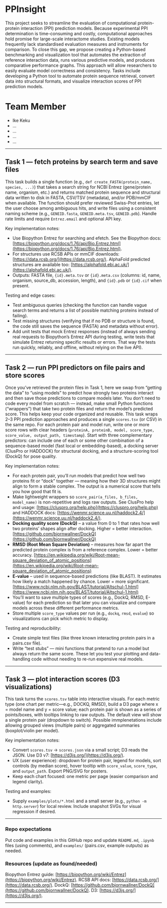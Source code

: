 # PPInsight
This project seeks to streamline the evaluation of computational protein-protein interaction (PPI) prediction models. Because experimental PPI determination is time-consuming and costly, computational approaches hold promise for large-scale interactome studies. Existing models frequently lack standardised evaluation measures and instruments for comparison. To close this gap, we propose creating a Python-based benchmarking and visualization tool that automates the extraction of reference interaction data, runs various predictive models, and produces comparative performance graphs. This approach will allow researchers to easily evaluate model correctness and consistency.
Tasks include developing a Python tool to automate protein sequence retrieval, convert data into structural formats, and visualize interaction scores of PPI prediction models.

# Team Member
- Ike Keku
- ...
- ...
- ...
- ...

---

## Task 1 — fetch proteins by search term and save files  
This task builds a single function (e.g., `def create_FASTA(protein_name, species, ...)`) that takes a search string for NCBI Entrez (gene/protein name, organism, etc.) and returns matched protein sequence and structural data written to disk in FASTA, CSV/TSV (metadata), and/or PDB/mmCIF when available. The function should prefer reviewed Swiss-Prot entries, let the user choose among ambiguous hits, and write files using a consistent naming scheme (e.g., `GENEID.fasta`, `GENEID.meta.tsv`, `GENEID.pdb`). Handle rate limits and require `Entrez.email` and optional API key.

Key implementation notes:
- Use Biopython Entrez for searching and efetch. See the Biopython docs: [https://biopython.org/docs/1.76/api/Bio.Entrez.html](https://biopython.org/docs/1.76/api/Bio.Entrez.html).  
- For structures use RCSB APIs or mmCIF downloads: [https://data.rcsb.org/](https://data.rcsb.org/). AlphaFold predicted structures are available too: [https://alphafold.ebi.ac.uk/](https://alphafold.ebi.ac.uk/).  
- Outputs: FASTA file, `{id}.meta.tsv` or `{id}.meta.csv` (columns: id, name, organism, source_db, accession, length), and `{id}.pdb` or `{id}.cif` when present.

Testing and edge cases:
- Test ambiguous queries (checking the function can handle vague search terms and returns a list of possible matching proteins instead of failing).
- Test missing structures (verifying that if no PDB or structure is found, the code still saves the sequence (FASTA) and metadata without error).
- Add unit tests that mock Entrez responses (instead of always sending real requests to Biopython’s Entrez API during testing, write tests that simulate Entrez returning specific results or errors. That way the tests run quickly, reliably, and offline, without relying on the live API).

---

## Task 2 — run PPI predictors on file pairs and store scores  
Once you’ve retrieved the protein files in Task 1, here we swap from “getting the data” to “using models” to predict how strongly two proteins interact and then save those predictions to compare models later. You don’t need to code every model from scratch — instead, make small Python functions (“wrappers”) that take two protein files and return the model’s predicted score. This helps keep your code organized and reusable. This task wraps 2–3 PPI prediction approaches and produces a single `scores.tsv` (or CSV) in the same repo. For each protein pair and model run, write one or more score rows with clear headers (`proteinA, proteinB, model, score_type, score_value, output_path, timestamp`). Start with three complementary predictors: can include one of each or some other combination of a sequence-based model (fast local or embedding-based), a docking server (ClusPro or HADDOCK) for structural docking, and a structure-scoring tool (DockQ) for pose quality.

Key implementation notes:
- For each protein pair, you’ll run models that predict how well two proteins fit or “dock” together — meaning how their 3D structures might align to form a stable complex. The output is a numerical score that tells you how good that fit is.
- Make lightweight wrappers so `score_pair(a_files, b_files, model_name)` is non-repetitive and logs raw outputs. See ClusPro help and usage: [https://cluspro.org/help.php](https://cluspro.org/help.php) and HADDOCK docs: [https://wenmr.science.uu.nl/haddock2.4/](https://wenmr.science.uu.nl/haddock2.4/).  
- **Docking quality score (DockQ)** – a value from 0 to 1 that rates how well two proteins’ shapes align after docking. Higher = better interaction. [https://github.com/bjornwallner/DockQ](https://github.com/bjornwallner/DockQ)  
- **RMSD (Root Mean Square Deviation)** – measures how far apart the predicted protein complex is from a reference complex. Lower = better accuracy. [https://en.wikipedia.org/wiki/Root-mean-square_deviation_of_atomic_positions](https://en.wikipedia.org/wiki/Root-mean-square_deviation_of_atomic_positions)  
- **E-value** – used in sequence-based predictions (like BLAST). It estimates how likely a match happened by chance. Lower = more significant. [https://www.ncbi.nlm.nih.gov/BLAST/tutorial/Altschul-1.html](https://www.ncbi.nlm.nih.gov/BLAST/tutorial/Altschul-1.html)
- You’ll want to save multiple types of scores (e.g., DockQ, RMSD, E-value) for each prediction so that later you can visualize and compare models across these different performance metrics.
- Store multiple `score_type` values per run (e.g., `dockq`, `rmsd`, `evalue`) so visualizations can pick which metric to display.

Testing and reproducibility:
- Create simple test files (like three known interacting protein pairs in a pairs.csv file).
- Write “test stubs” — mini functions that pretend to run a model but always return the same score. These let you test your plotting and data-handling code without needing to re-run expensive real models.

---

## Task 3 — plot interaction scores (D3 visualizations)  
This task turns the `scores.tsv` table into interactive visuals. For each metric type (one chart per metric—e.g., DOCKQ, RMSD), build a D3 page where x = model name and y = score value; each protein pair is shown as a series of points/boxes, with tooltips linking to raw outputs. The default view will show a single protein pair (dropdown to switch). Possible immplenetations include allowing grouped views (multiple pairs) or aggregated summaries (boxplot/violin per model).

Key implementation notes:
- Convert `scores.tsv` → `scores.json` via a small script; D3 reads the JSON. Use D3 v7: [https://d3js.org/](https://d3js.org/).  
- UX (user experience): dropdown for protein pair, legend for models, sort controls (by median score), hover tooltip with `score_value`, `score_type`, and `output_path`. Export PNG/SVG for posters.  
- Keep each chart focused: one metric per page (easier comparison and legend clarity).

Testing and examples:
- Supply `examples/plots/*.html` and a small server (e.g., `python -m http.server`) for local review. Include snapshot SVGs for visual regression if desired.

---

### Repo expectations  
Put code and examples in this GitHub repo and update `README.md`, `.ipynb` files (using comments), and `examples/` (pairs.csv, example outputs) as needed. 
### Resources (update as found/needed)
Biopython Entrez guide: [https://biopython.org/wiki/Entrez](https://biopython.org/wiki/Entrez). RCSB API docs: [https://data.rcsb.org/](https://data.rcsb.org/). DockQ: [https://github.com/bjornwallner/DockQ](https://github.com/bjornwallner/DockQ). D3: [https://d3js.org/](https://d3js.org/).

---
